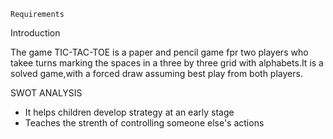     Requirements

Introduction

The game TIC-TAC-TOE is a paper and pencil game fpr two players who takee turns marking the spaces in a three by three grid with alphabets.It is a solved game,with a forced draw assuming best play from both players.



SWOT ANALYSIS


* It helps children develop strategy at an early stage
* Teaches the strenth of controlling someone else's actions








